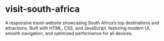 # visit-south-africa
A responsive travel website showcasing South Africa’s top destinations and attractions. Built with HTML, CSS, and JavaScript, featuring modern UI, smooth navigation, and optimized performance for all devices.
